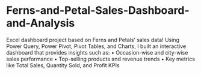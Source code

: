 # Ferns-and-Petal-Sales-Dashboard-and-Analysis
Excel dashboard project based on Ferns and Petals’ sales data!  Using Power Query, Power Pivot, Pivot Tables, and Charts, I built an interactive dashboard that provides insights such as: • Occasion-wise and city-wise sales performance • Top-selling products and revenue trends • Key metrics like Total Sales, Quantity Sold, and Profit KPIs
